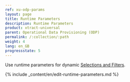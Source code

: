 ```yaml
---
ref: xu-odp-params
layout: page
title: Runtime Parameters
description: Runtime Parameters
product: xtract-universal
parent: Operational Data Provisioning (ODP)
permalink: /:collection/:path
weight: 4
lang: en_GB
progressstate: 5
---
```


Use runtime parameters for dynamic [Selections and Filters](./odp-define#selections-and-filters).

{% include _content/en/edit-runtime-parameters.md %}

